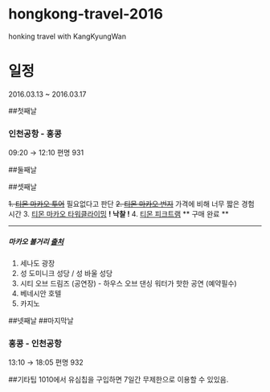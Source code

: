 # hongkong-travel-2016
honking travel with KangKyungWan

# 일정
2016.03.13 ~ 2016.03.17

##첫째날
### 인천공항 - 홍콩
 09:20 → 12:10
편명 931

##둘째날

##셋째날

~~1. [티몬 마카오 투어](http://www.ticketmonster.co.kr/deal/226758953/16150000)~~ 필요없다고 판단
~~2. [티몬 마카오 번지](http://www.ticketmonster.co.kr/deal/274172513//16150000)~~ 가격에 비해 너무 짧은 경험 시간
3. [티몬 마카오 타워클라이밍](http://www.ticketmonster.co.kr/deal/274170649//16150000) **! 낙찰 !**
4. [티몬 피크트램](http://www.ticketmonster.co.kr/deal/248916541?keyword=홍콩+피크트램) ** 구매 완료 **

---
##### 마카오 볼거리 [출처](http://m.tourtips.com/dest/content/1001_hongkong?contentID=1000036163101&type=theme&theme=)
1. 세나도 광장
1. 성 도미니크 성당 / 성 바울 성당
1. 시티 오브 드림즈 (공연장) - 하우스 오브 댄싱 워터가 핫한 공연 (예약필수)
1. 베네시안 호텔
1. 카지노


##넷째날
##마지막날
### 홍콩 - 인천공항
13:10 → 18:05 편명 932

##기타팁
1010에서 유심칩을 구입하면 7일간 무제한으로 이용할 수 있있음.
